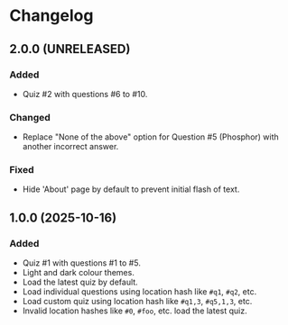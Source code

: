 Changelog
=========

2.0.0 (UNRELEASED)
------------------

### Added

- Quiz #2 with questions #6 to #10.

### Changed

- Replace "None of the above" option for Question #5 (Phosphor) with
  another incorrect answer.

### Fixed

- Hide 'About' page by default to prevent initial flash of text.


1.0.0 (2025-10-16)
------------------

### Added

- Quiz #1 with questions #1 to #5.
- Light and dark colour themes.
- Load the latest quiz by default.
- Load individual questions using location hash like `#q1`, `#q2`, etc.
- Load custom quiz using location hash like `#q1,3`, `#q5,1,3`, etc.
- Invalid location hashes like `#0`, `#foo`, etc. load the latest quiz.
